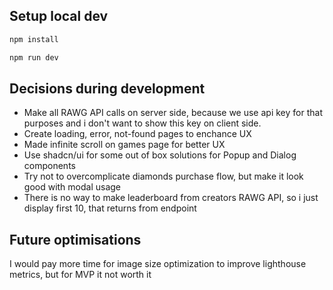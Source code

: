 ## Setup local dev
```bash
npm install
```

```bash
npm run dev
```
## Decisions during development
- Make all RAWG API calls on server side, because we use api key for that purposes and i don't want to show this key on client side.
- Create loading, error, not-found pages to enchance UX
- Made infinite scroll on games page for better UX
- Use shadcn/ui for some out of box solutions for Popup and Dialog components
- Try not to overcomplicate diamonds purchase flow, but make it look good with modal usage
- There is no way to make leaderboard from creators RAWG API, so i just display first 10, that returns from endpoint

## Future optimisations
I would pay more time for image size optimization to improve lighthouse metrics, but for MVP it not worth it
